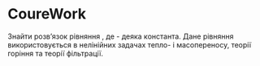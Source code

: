 # CoureWork

Знайти розв’язок рівняння , де - деяка константа.
Дане рівняння використовується в нелінійних задачах тепло- і масопереносу, теорії горіння та теорії фільтрації. 
